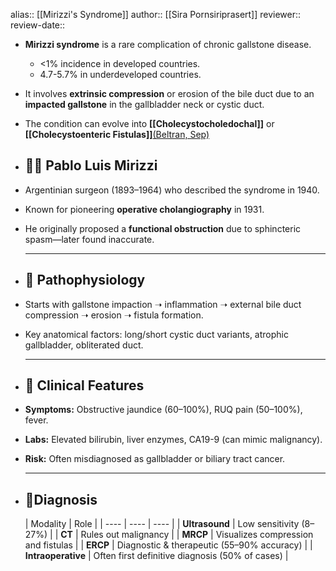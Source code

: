 alias:: [[Mirizzi's Syndrome]]
author:: [[Sira Pornsiriprasert]] 
reviewer::
review-date::

- **Mirizzi syndrome** is a rare complication of chronic gallstone disease.
	- <1% incidence in developed countries.
	- 4.7-5.7% in underdeveloped countries.
- It involves **extrinsic compression** or erosion of the bile duct due to an **impacted gallstone** in the gallbladder neck or cystic duct.
- The condition can evolve into **[[Cholecystocholedochal]]** or **[[Cholecystoenteric Fistulas]]**[(Beltran, Sep)]([[References/beltraMirizziSyndromeHistory2012]])
- ## 👨‍⚕️ Pablo Luis Mirizzi
- Argentinian surgeon (1893–1964) who described the syndrome in 1940.
- Known for pioneering **operative cholangiography** in 1931.
- He originally proposed a **functional obstruction** due to sphincteric spasm—later found inaccurate.
  
  ---
- ## 🧠 Pathophysiology
- Starts with gallstone impaction ➝ inflammation ➝ external bile duct compression ➝ erosion ➝ fistula formation.
- Key anatomical factors: long/short cystic duct variants, atrophic gallbladder, obliterated duct.
  
  ---
- ## 🧪 Clinical Features
- **Symptoms:** Obstructive jaundice (60–100%), RUQ pain (50–100%), fever.
- **Labs:** Elevated bilirubin, liver enzymes, CA19-9 (can mimic malignancy).
- **Risk:** Often misdiagnosed as gallbladder or biliary tract cancer.
  
  ---
- ## 🧍Diagnosis
  
  | Modality | Role |
  | ---- | ---- | ---- |
  | **Ultrasound** | Low sensitivity (8–27%) |
  | **CT** | Rules out malignancy |
  | **MRCP** | Visualizes compression and fistulas |
  | **ERCP** | Diagnostic & therapeutic (55–90% accuracy) |
  | **Intraoperative** | Often first definitive diagnosis (50% of cases) |